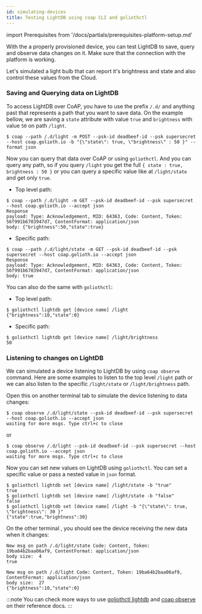 ```yaml
---
id: simulating-devices
title: Testing LightDB using coap CLI and goliothctl
---
```


import Prerequisites from '/docs/partials/prerequisites-platform-setup.md'

<Prerequisites />

With the a properly provisioned device, you can test LightDB to save, query and observe data changes on it. Make sure that the connection with the platform is working.

Let's simulated a light bulb that can report it's brightness and state and also control these values from the Cloud.

### Saving and Querying data on LightDB

To access LightDB over CoAP, you have to use the prefix `/.d/` and anything past that represents a path that you want to save data. On the example bellow, we are saving a `state` attribute with value `true` and `brightness` with value `50` on path `/light`.

```
$ coap --path /.d/light -m POST --psk-id deadbeef-id --psk supersecret --host coap.golioth.io -b "{\"state\": true, \"brightness\" : 50 }" --format json
```

Now you can query that data over CoAP or using `goliothctl`. And you can query any path, so if you query `/light` you get the full `{ state : true, brightness : 50 }` or you can query a specific value like at `/light/state` and get only `true`.

- Top level path:

```
$ coap --path /.d/light -m GET --psk-id deadbeef-id --psk supersecret --host coap.golioth.io --accept json
Response
payload: Type: Acknowledgement, MID: 64363, Code: Content, Token: 56f991b6703947d7, ContentFormat: application/json
body: {"brightness":50,"state":true}
```

- Specific path:

```
$ coap --path /.d/light/state -m GET --psk-id deadbeef-id --psk supersecret --host coap.golioth.io --accept json
Response
payload: Type: Acknowledgement, MID: 64363, Code: Content, Token: 56f991b6703947d7, ContentFormat: application/json
body: true
```

You can also do the same with `goliothctl`:

- Top level path:

```
$ goliothctl lightdb get [device name] /light
{"brightness":10,"state":0}
```

- Specific path:

```
$ goliothctl lightdb get [device name] /light/brightness
50
```

### Listening to changes on LightDB

We can simulated a device listening to LightDB by using `coap observe` command. Here are some examples to listen to the top level `/light` path or we can also listen to the specific `/light/state` or `/light/brightness` path.

Open this on another terminal tab to simulate the device listening to data changes:

```
$ coap observe /.d/light/state --psk-id deadbeef-id --psk supersecret --host coap.golioth.io --accept json
waiting for more msgs. Type ctrl+c to close
```

or

```
$ coap observe /.d/light --psk-id deadbeef-id --psk supersecret --host coap.golioth.io --accept json
waiting for more msgs. Type ctrl+c to close
```

Now you can set new values on LightDB using `goliothctl`. You can set a specific value or pass a nested value in `json` format.

```
$ goliothctl lightdb set [device name] /light/state -b "true"
true
$ goliothctl lightdb set [device name] /light/state -b "false"
false
$ goliothctl lightdb set [device name] /light -b "{\"state\": true, \"brightness\": 30 }"
{"state":true,"brightness":30}
```

On the other terminal , you should see the device receiving the new data when it changes:

```
New msg on path /.d/light/state Code: Content, Token: 19ba64b2baa06af9, ContentFormat: application/json
body size:  4
true

New msg on path /.d/light Code: Content, Token: 19ba64b2baa06af9, ContentFormat: application/json
body size:  27
{"brightness":10,"state":0}
```

:::note
You can check more ways to use [goliothctl lightdb](/reference/command-line-tools/goliothctl/goliothctl_lightdb) and [coap observe](/reference/command-line-tools/coap/coap_observe) on their reference docs.
:::
